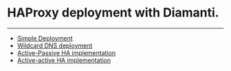 # HAProxy deployment with Diamanti.
***

* [Simple Deployment](specs/stable/readme.md)
* [Wildcard DNS deployment](specs/stable/readme.md)
* [Active-Passive HA implementation](specs/ha-active-passive/readme.md)
* [Active-active HA implementation](specs/ha-active-active/readme.md)